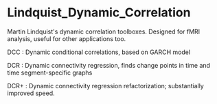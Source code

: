 # Lindquist_Dynamic_Correlation
Martin Lindquist's dynamic correlation toolboxes. Designed for fMRI analysis, useful for other applications too.

DCC : Dynamic conditional correlations, based on GARCH model

DCR : Dynamic connectivity regression, finds change points in time and time segment-specific graphs

DCR+ : Dynamic connectivity regression refactorization; substantially improved speed.